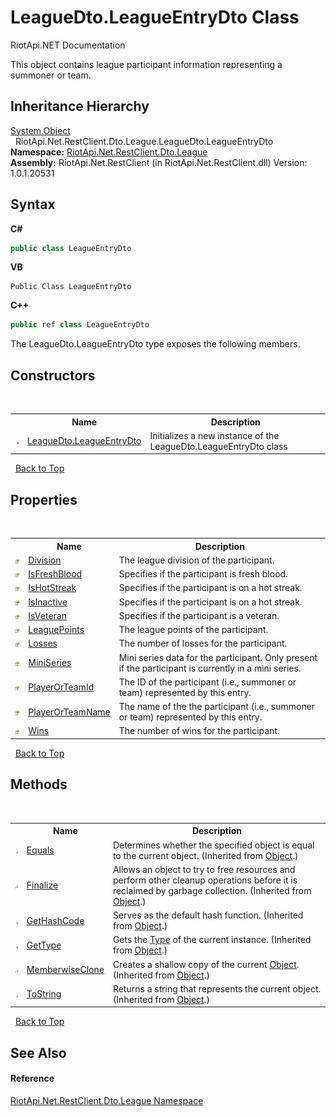 # LeagueDto.LeagueEntryDto Class
RiotApi.NET Documentation 

This object contains league participant information representing a summoner or team.


## Inheritance Hierarchy
<a href="http://msdn2.microsoft.com/en-us/library/e5kfa45b" target="_blank">System.Object</a><br />&nbsp;&nbsp;RiotApi.Net.RestClient.Dto.League.LeagueDto.LeagueEntryDto<br />
**Namespace:**&nbsp;<a href="8350cde7-204c-fa93-8c4c-74d78064ba03">RiotApi.Net.RestClient.Dto.League</a><br />**Assembly:**&nbsp;RiotApi.Net.RestClient (in RiotApi.Net.RestClient.dll) Version: 1.0.1.20531

## Syntax

**C#**<br />
``` C#
public class LeagueEntryDto
```

**VB**<br />
``` VB
Public Class LeagueEntryDto
```

**C++**<br />
``` C++
public ref class LeagueEntryDto
```

The LeagueDto.LeagueEntryDto type exposes the following members.


## Constructors
&nbsp;<table><tr><th></th><th>Name</th><th>Description</th></tr><tr><td>![Public method](media/pubmethod.gif "Public method")</td><td><a href="e11c9807-0822-bb76-b5bc-259563f4f463">LeagueDto.LeagueEntryDto</a></td><td>
Initializes a new instance of the LeagueDto.LeagueEntryDto class</td></tr></table>&nbsp;
<a href="#leaguedto.leagueentrydto-class">Back to Top</a>

## Properties
&nbsp;<table><tr><th></th><th>Name</th><th>Description</th></tr><tr><td>![Public property](media/pubproperty.gif "Public property")</td><td><a href="827c818a-a6bb-fbc8-7a3e-a63ea0e3b1e1">Division</a></td><td>
The league division of the participant.</td></tr><tr><td>![Public property](media/pubproperty.gif "Public property")</td><td><a href="4f7d934e-ff79-a2b0-8bf4-1d129662d56f">IsFreshBlood</a></td><td>
Specifies if the participant is fresh blood.</td></tr><tr><td>![Public property](media/pubproperty.gif "Public property")</td><td><a href="4b87de48-b2c6-6b04-2ddb-289253a20c7b">IsHotStreak</a></td><td>
Specifies if the participant is on a hot streak.</td></tr><tr><td>![Public property](media/pubproperty.gif "Public property")</td><td><a href="9e5c146a-bf7a-f7a4-0758-0298bbc5cd62">IsInactive</a></td><td>
Specifies if the participant is on a hot streak.</td></tr><tr><td>![Public property](media/pubproperty.gif "Public property")</td><td><a href="277b963b-944d-3121-56cb-173260b0dd78">IsVeteran</a></td><td>
Specifies if the participant is a veteran.</td></tr><tr><td>![Public property](media/pubproperty.gif "Public property")</td><td><a href="2c6558f7-ffb8-2389-a454-556d9eb3123d">LeaguePoints</a></td><td>
The league points of the participant.</td></tr><tr><td>![Public property](media/pubproperty.gif "Public property")</td><td><a href="dda236d9-9990-23fd-6f8f-0b270960f89a">Losses</a></td><td>
The number of losses for the participant.</td></tr><tr><td>![Public property](media/pubproperty.gif "Public property")</td><td><a href="f3ce8dba-f408-bee1-2a1b-03ebc5d65e0e">MiniSeries</a></td><td>
Mini series data for the participant. Only present if the participant is currently in a mini series.</td></tr><tr><td>![Public property](media/pubproperty.gif "Public property")</td><td><a href="881fa4ec-d951-7c72-36eb-f909e0920479">PlayerOrTeamId</a></td><td>
The ID of the participant (i.e., summoner or team) represented by this entry.</td></tr><tr><td>![Public property](media/pubproperty.gif "Public property")</td><td><a href="b44a7ce4-a057-7a1b-dd78-f5be58fc548b">PlayerOrTeamName</a></td><td>
The name of the the participant (i.e., summoner or team) represented by this entry.</td></tr><tr><td>![Public property](media/pubproperty.gif "Public property")</td><td><a href="b5d1b2d1-5480-a6bf-2c47-8ad423ac28e8">Wins</a></td><td>
The number of wins for the participant.</td></tr></table>&nbsp;
<a href="#leaguedto.leagueentrydto-class">Back to Top</a>

## Methods
&nbsp;<table><tr><th></th><th>Name</th><th>Description</th></tr><tr><td>![Public method](media/pubmethod.gif "Public method")</td><td><a href="http://msdn2.microsoft.com/en-us/library/bsc2ak47" target="_blank">Equals</a></td><td>
Determines whether the specified object is equal to the current object.
 (Inherited from <a href="http://msdn2.microsoft.com/en-us/library/e5kfa45b" target="_blank">Object</a>.)</td></tr><tr><td>![Protected method](media/protmethod.gif "Protected method")</td><td><a href="http://msdn2.microsoft.com/en-us/library/4k87zsw7" target="_blank">Finalize</a></td><td>
Allows an object to try to free resources and perform other cleanup operations before it is reclaimed by garbage collection.
 (Inherited from <a href="http://msdn2.microsoft.com/en-us/library/e5kfa45b" target="_blank">Object</a>.)</td></tr><tr><td>![Public method](media/pubmethod.gif "Public method")</td><td><a href="http://msdn2.microsoft.com/en-us/library/zdee4b3y" target="_blank">GetHashCode</a></td><td>
Serves as the default hash function.
 (Inherited from <a href="http://msdn2.microsoft.com/en-us/library/e5kfa45b" target="_blank">Object</a>.)</td></tr><tr><td>![Public method](media/pubmethod.gif "Public method")</td><td><a href="http://msdn2.microsoft.com/en-us/library/dfwy45w9" target="_blank">GetType</a></td><td>
Gets the <a href="http://msdn2.microsoft.com/en-us/library/42892f65" target="_blank">Type</a> of the current instance.
 (Inherited from <a href="http://msdn2.microsoft.com/en-us/library/e5kfa45b" target="_blank">Object</a>.)</td></tr><tr><td>![Protected method](media/protmethod.gif "Protected method")</td><td><a href="http://msdn2.microsoft.com/en-us/library/57ctke0a" target="_blank">MemberwiseClone</a></td><td>
Creates a shallow copy of the current <a href="http://msdn2.microsoft.com/en-us/library/e5kfa45b" target="_blank">Object</a>.
 (Inherited from <a href="http://msdn2.microsoft.com/en-us/library/e5kfa45b" target="_blank">Object</a>.)</td></tr><tr><td>![Public method](media/pubmethod.gif "Public method")</td><td><a href="http://msdn2.microsoft.com/en-us/library/7bxwbwt2" target="_blank">ToString</a></td><td>
Returns a string that represents the current object.
 (Inherited from <a href="http://msdn2.microsoft.com/en-us/library/e5kfa45b" target="_blank">Object</a>.)</td></tr></table>&nbsp;
<a href="#leaguedto.leagueentrydto-class">Back to Top</a>

## See Also


#### Reference
<a href="8350cde7-204c-fa93-8c4c-74d78064ba03">RiotApi.Net.RestClient.Dto.League Namespace</a><br />